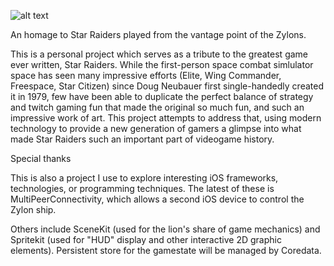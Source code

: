 ![alt text](https://github.com/jglasse/ZylonDefenders/blob/master/zylons/ZylonDefenderTitle.png)

An homage to Star Raiders played from the vantage point of the Zylons.

This is a personal project which serves as a tribute to the greatest game ever written, Star Raiders. While the first-person space combat simlulator space has seen many impressive efforts (Elite, Wing Commander, Freespace, Star Citizen)  since Doug Neubauer first single-handedly created it in 1979, few have been able to duplicate the perfect balance of strategy and twitch gaming fun that made the original so much fun, and such an impressive work of art. This project attempts to address that, using modern technology to provide a new generation of gamers a glimpse into what made Star Raiders such an important part of videogame history. 

Special thanks  

  
This is also a project I use to explore interesting iOS frameworks, technologies, or programming techniques. The latest
of these is MultiPeerConnectivity, which allows a second iOS device to control the Zylon ship. 

Others include SceneKit (used for the lion's share of game mechanics) and Spritekit (used for "HUD" display and other interactive 2D graphic elements). Persistent store for the gamestate will be managed by Coredata.




